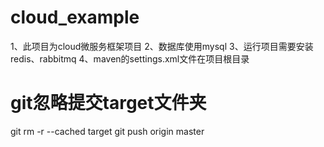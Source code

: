 # cloud_example
1、此项目为cloud微服务框架项目
2、数据库使用mysql
3、运行项目需要安装redis、rabbitmq
4、maven的settings.xml文件在项目根目录

# git忽略提交target文件夹
git rm -r --cached target
git push origin master